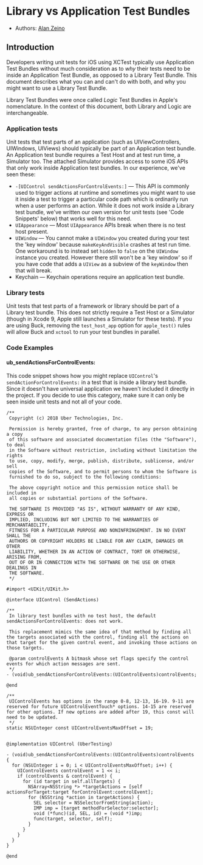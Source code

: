# Library vs Application Test Bundles

* Authors: [Alan Zeino](https://github.com/alanzeino)

## Introduction

Developers writing unit tests for iOS using XCTest typically use Application Test Bundles without much consideration as to _why_ their tests need to be inside an Application Test Bundle, as opposed to a Library Test Bundle. This document describes what you can and can't do with both, and why you might want to use a Library Test Bundle.

Library Test Bundles were once called _Logic_ Test Bundles in Apple's nomenclature. In the context of this document, both Library and Logic are interchangeable.

### Application tests

Unit tests that test parts of an application (such as UIViewControllers, UIWindows, UIViews) should typically be part of an Application test bundle. An Application test bundle requires a Test Host and at test run time, a Simulator too. The attached Simulator provides access to some iOS APIs that only work inside Application test bundles. In our experience, we've seen these:

* `-[UIControl sendActionsForControlEvents:]` — This API is commonly used to trigger actions at runtime and sometimes you might want to use it inside a test to trigger a particular code path which is ordinarily run when a user performs an action. While it does not work inside a Library test bundle, we've written our own version for unit tests (see 'Code Snippets' below) that works well for this need.
* `UIAppearance` — Most `UIAppearance` APIs break when there is no test host present.
* `UIWindow` — You cannot make a `UIWindow` you created during your test the 'key window' because `makeKeyAndVisible` crashes at test run time. One workaround is to instead set `hidden` to `false` on the `UIWindow` instance you created. However there still won't be a 'key window' so if you have code that adds a `UIView` as a subview of the `keyWindow` then that will break.
* Keychain — Keychain operations require an application test bundle.

### Library tests
Unit tests that test parts of a framework or library should be part of a Library test bundle. This does not strictly require a Test Host or a Simulator (though in Xcode 9, Apple still launches a Simulator for these tests). If you are using Buck, removing the `test_host_app` option for `apple_test()` rules will allow Buck and `xctool` to run your test bundles in parallel.

### Code Examples
#### ub_sendActionsForControlEvents:
This code snippet shows how you might replace `UIControl`'s `sendActionForControlEvents:` in a test that is inside a library  test bundle. Since it doesn't have universal application we haven't included it directly in the project. If you decide to use this category, make sure it can only be seen inside unit tests and not all of your code.

```
/**
 Copyright (c) 2018 Uber Technologies, Inc.

 Permission is hereby granted, free of charge, to any person obtaining a copy
 of this software and associated documentation files (the "Software"), to deal
 in the Software without restriction, including without limitation the rights
 to use, copy, modify, merge, publish, distribute, sublicense, and/or sell
 copies of the Software, and to permit persons to whom the Software is
 furnished to do so, subject to the following conditions:

 The above copyright notice and this permission notice shall be included in
 all copies or substantial portions of the Software.

 THE SOFTWARE IS PROVIDED "AS IS", WITHOUT WARRANTY OF ANY KIND, EXPRESS OR
 IMPLIED, INCLUDING BUT NOT LIMITED TO THE WARRANTIES OF MERCHANTABILITY,
 FITNESS FOR A PARTICULAR PURPOSE AND NONINFRINGEMENT. IN NO EVENT SHALL THE
 AUTHORS OR COPYRIGHT HOLDERS BE LIABLE FOR ANY CLAIM, DAMAGES OR OTHER
 LIABILITY, WHETHER IN AN ACTION OF CONTRACT, TORT OR OTHERWISE, ARISING FROM,
 OUT OF OR IN CONNECTION WITH THE SOFTWARE OR THE USE OR OTHER DEALINGS IN
 THE SOFTWARE.
 */

#import <UIKit/UIKit.h>

@interface UIControl (SendActions)

/**
 In library test bundles with no test host, the default sendActionsForControlEvents: does not work.

 This replacement mimics the same idea of that method by finding all the targets associated with the control, finding all the actions on that target for the given control event, and invoking those actions on those targets.

 @param controlEvents A bitmask whose set flags specify the control events for which action messages are sent.
 */
- (void)ub_sendActionsForControlEvents:(UIControlEvents)controlEvents;

@end

/**
 UIControlEvents has options in the range 0-8, 12-13, 16-19. 9-11 are reserved for future UIControlEventTouch* options. 14-15 are reserved for other options. If new options are added after 19, this const will need to be updated.
 */
static NSUInteger const UIControlEventsMaxOffset = 19;


@implementation UIControl (UberTesting)

- (void)ub_sendActionsForControlEvents:(UIControlEvents)controlEvents
{
  for (NSUInteger i = 0; i < UIControlEventsMaxOffset; i++) {
    UIControlEvents controlEvent = 1 << i;
    if (controlEvents & controlEvent) {
      for (id target in self.allTargets) {
        NSArray<NSString *> *targetActions = [self actionsForTarget:target forControlEvent:controlEvent];
        for (NSString *action in targetActions) {
          SEL selector = NSSelectorFromString(action);
          IMP imp = [target methodForSelector:selector];
          void (*func)(id, SEL, id) = (void *)imp;
          func(target, selector, self);
        }
      }
    }
  }
}

@end

```